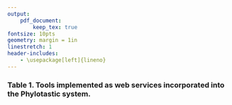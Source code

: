 ```yaml
---
output:
    pdf_document:
        keep_tex: true
fontsize: 10pts
geometry: margin = 1in
linestretch: 1
header-includes:
    - \usepackage[left]{lineno}
---
```

### Table 1. Tools implemented as web services incorporated into the Phylotastic system.


